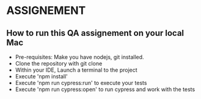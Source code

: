 # ASSIGNEMENT

## How to run this QA assignement on your local Mac

* Pre-requisites: Make you have nodejs, git installed.
* Clone the repository with git clone
* Within your IDE, Launch a terminal to the project
* Execute 'npm install'
* Execute 'npm run cypress:run' to execute your tests
* Execute 'npm run cypress:open' to run cypress and work with the tests